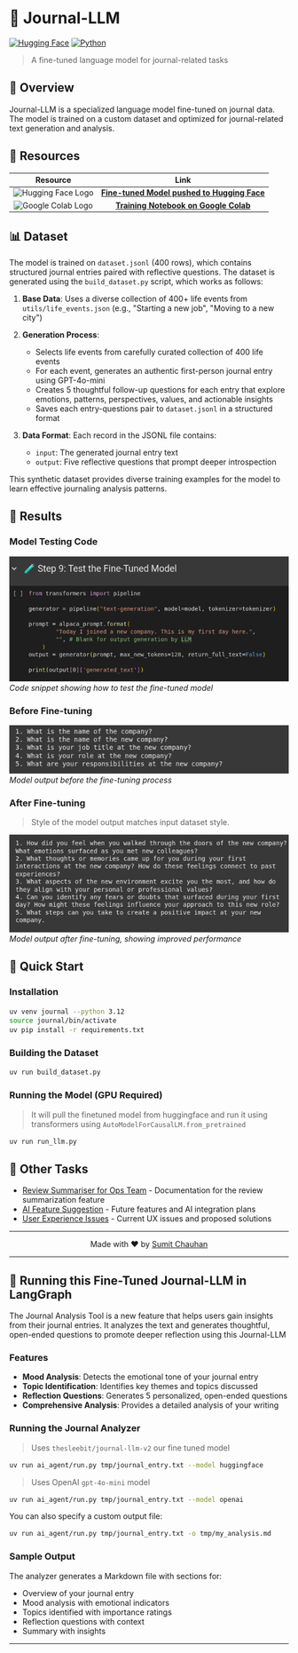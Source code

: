 # 📔 Journal-LLM

<a href="https://huggingface.co/thesleebit/journal-llm-v2" target="_blank">![Hugging Face](https://img.shields.io/badge/🤗_Hugging_Face-journal--llm--v2-yellow)</a>
<a href="https://www.python.org/" target="_blank">![Python](https://img.shields.io/badge/Python-3.12+-blue)</a>

> A fine-tuned language model for journal-related tasks

## 🌟 Overview

Journal-LLM is a specialized language model fine-tuned on journal data. The model is trained on a custom dataset and optimized for journal-related text generation and analysis.

## 🔗 Resources

<div align="center">

| Resource | Link |
|:-------:|:----:|
| <img src="https://huggingface.co/front/assets/huggingface_logo-noborder.svg" height="30" width="30" alt="Hugging Face Logo"> | <a href="https://huggingface.co/thesleebit/journal-llm-v2" target="_blank">**Fine-tuned Model pushed to Hugging Face**</a> |
| <img src="https://colab.research.google.com/img/colab_favicon_256px.png" height="30" width="30" alt="Google Colab Logo"> | <a href="https://colab.research.google.com/drive/1NlqXAOOxmmBBQcWlKoC-XnXrmWXsYEXx?usp=sharing" target="_blank">**Training Notebook on Google Colab**</a> |

</div>

## 📊 Dataset

The model is trained on `dataset.jsonl` (400 rows), which contains structured journal entries paired with reflective questions. The dataset is generated using the `build_dataset.py` script, which works as follows:

1. **Base Data**: Uses a diverse collection of 400+ life events from `utils/life_events.json` (e.g., "Starting a new job", "Moving to a new city")

2. **Generation Process**:
   - Selects life events from carefully curated collection of 400 life events
   - For each event, generates an authentic first-person journal entry using GPT-4o-mini
   - Creates 5 thoughtful follow-up questions for each entry that explore emotions, patterns, perspectives, values, and actionable insights
   - Saves each entry-questions pair to `dataset.jsonl` in a structured format

3. **Data Format**: Each record in the JSONL file contains:
   - `input`: The generated journal entry text
   - `output`: Five reflective questions that prompt deeper introspection

This synthetic dataset provides diverse training examples for the model to learn effective journaling analysis patterns.

## 📸 Results

### Model Testing Code

![Model Testing Code](images/model-run-code.png)
*Code snippet showing how to test the fine-tuned model*

### Before Fine-tuning

![Before Fine-tuning Results](images/before-finetune.png)
*Model output before the fine-tuning process*

### After Fine-tuning
> Style of the model output matches input dataset style.

![After Fine-tuning Results](images/after-finetune.png)
*Model output after fine-tuning, showing improved performance*

## 🚀 Quick Start

### Installation

```bash
uv venv journal --python 3.12
source journal/bin/activate
uv pip install -r requirements.txt
```

### Building the Dataset

```bash
uv run build_dataset.py
```

### Running the Model (GPU Required)
> It will pull the finetuned model from huggingface and run it using transformers using `AutoModelForCausalLM.from_pretrained`

```bash
uv run run_llm.py
```

## 📄 Other Tasks

- <a href="assignments/REVIEW_SUMMARISER.md" target="_blank">Review Summariser for Ops Team</a> - Documentation for the review summarization feature
- <a href="assignments/AI_ROADMAP.md" target="_blank">AI Feature Suggestion</a> - Future features and AI integration plans
- <a href="assignments/User_Experience_Issues.md" target="_blank">User Experience Issues</a> - Current UX issues and proposed solutions


---

<p align="center">Made with ❤️ by <a href="https://github.com/codeit13" target="_blank">Sumit Chauhan</a></p>

---

## 🤔 Running this Fine-Tuned Journal-LLM in LangGraph

The Journal Analysis Tool is a new feature that helps users gain insights from their journal entries. It analyzes the text and generates thoughtful, open-ended questions to promote deeper reflection using this Journal-LLM

### Features

- **Mood Analysis**: Detects the emotional tone of your journal entry
- **Topic Identification**: Identifies key themes and topics discussed
- **Reflection Questions**: Generates 5 personalized, open-ended questions
- **Comprehensive Analysis**: Provides a detailed analysis of your writing

### Running the Journal Analyzer

> Uses `thesleebit/journal-llm-v2` our fine tuned model
```bash
uv run ai_agent/run.py tmp/journal_entry.txt --model huggingface
```

> Uses OpenAI `gpt-4o-mini` model
```bash
uv run ai_agent/run.py tmp/journal_entry.txt --model openai
```

You can also specify a custom output file:

```bash
uv run ai_agent/run.py tmp/journal_entry.txt -o tmp/my_analysis.md
```

### Sample Output

The analyzer generates a Markdown file with sections for:

- Overview of your journal entry
- Mood analysis with emotional indicators
- Topics identified with importance ratings
- Reflection questions with context
- Summary with insights

---